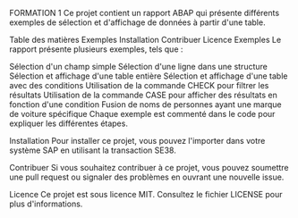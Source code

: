 FORMATION 1
Ce projet contient un rapport ABAP qui présente différents exemples de sélection et d'affichage de données à partir d'une table.

Table des matières
Exemples
Installation
Contribuer
Licence
Exemples
Le rapport présente plusieurs exemples, tels que :

Sélection d'un champ simple
Sélection d'une ligne dans une structure
Sélection et affichage d'une table entière
Sélection et affichage d'une table avec des conditions
Utilisation de la commande CHECK pour filtrer les résultats
Utilisation de la commande CASE pour afficher des résultats en fonction d'une condition
Fusion de noms de personnes ayant une marque de voiture spécifique
Chaque exemple est commenté dans le code pour expliquer les différentes étapes.

Installation
Pour installer ce projet, vous pouvez l'importer dans votre système SAP en utilisant la transaction SE38.

Contribuer
Si vous souhaitez contribuer à ce projet, vous pouvez soumettre une pull request ou signaler des problèmes en ouvrant une nouvelle issue.

Licence
Ce projet est sous licence MIT. Consultez le fichier LICENSE pour plus d'informations.